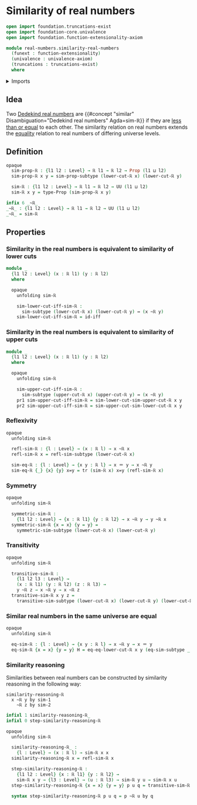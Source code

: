 # Similarity of real numbers

```agda
open import foundation.truncations-exist
open import foundation-core.univalence
open import foundation.function-extensionality-axiom

module real-numbers.similarity-real-numbers
  (funext : function-extensionality)
  (univalence : univalence-axiom)
  (truncations : truncations-exist)
  where
```

<details><summary>Imports</summary>

```agda
open import foundation.dependent-pair-types
open import foundation.dependent-products-propositions funext
open import foundation.identity-types funext
open import foundation.logical-equivalences funext
open import foundation.powersets funext univalence truncations
open import foundation.propositions funext univalence
open import foundation.transport-along-identifications
open import foundation.universe-levels

open import real-numbers.dedekind-real-numbers funext univalence truncations
```

</details>

## Idea

Two [Dedekind real numbers](real-numbers.dedekind-real-numbers.md) are
{{#concept "similar" Disambiguation="Dedekind real numbers" Agda=sim-ℝ}} if they
are [less than or equal](real-numbers.inequality-real-numbers.md) to each other.
The similarity relation on real numbers extends the
[equality](foundation-core.identity-types.md) relation to real numbers of
differing universe levels.

## Definition

```agda
opaque
  sim-prop-ℝ : {l1 l2 : Level} → ℝ l1 → ℝ l2 → Prop (l1 ⊔ l2)
  sim-prop-ℝ x y = sim-prop-subtype (lower-cut-ℝ x) (lower-cut-ℝ y)

  sim-ℝ : {l1 l2 : Level} → ℝ l1 → ℝ l2 → UU (l1 ⊔ l2)
  sim-ℝ x y = type-Prop (sim-prop-ℝ x y)

infix 6 _~ℝ_
_~ℝ_ : {l1 l2 : Level} → ℝ l1 → ℝ l2 → UU (l1 ⊔ l2)
_~ℝ_ = sim-ℝ
```

## Properties

### Similarity in the real numbers is equivalent to similarity of lower cuts

```agda
module _
  {l1 l2 : Level} (x : ℝ l1) (y : ℝ l2)
  where

  opaque
    unfolding sim-ℝ

    sim-lower-cut-iff-sim-ℝ :
      sim-subtype (lower-cut-ℝ x) (lower-cut-ℝ y) ↔ (x ~ℝ y)
    sim-lower-cut-iff-sim-ℝ = id-iff
```

### Similarity in the real numbers is equivalent to similarity of upper cuts

```agda
module _
  {l1 l2 : Level} (x : ℝ l1) (y : ℝ l2)
  where

  opaque
    unfolding sim-ℝ

    sim-upper-cut-iff-sim-ℝ :
      sim-subtype (upper-cut-ℝ x) (upper-cut-ℝ y) ↔ (x ~ℝ y)
    pr1 sim-upper-cut-iff-sim-ℝ = sim-lower-cut-sim-upper-cut-ℝ x y
    pr2 sim-upper-cut-iff-sim-ℝ = sim-upper-cut-sim-lower-cut-ℝ x y
```

### Reflexivity

```agda
opaque
  unfolding sim-ℝ

  refl-sim-ℝ : {l : Level} → (x : ℝ l) → x ~ℝ x
  refl-sim-ℝ x = refl-sim-subtype (lower-cut-ℝ x)

  sim-eq-ℝ : {l : Level} → {x y : ℝ l} → x ＝ y → x ~ℝ y
  sim-eq-ℝ {_} {x} {y} x=y = tr (sim-ℝ x) x=y (refl-sim-ℝ x)
```

### Symmetry

```agda
opaque
  unfolding sim-ℝ

  symmetric-sim-ℝ :
    {l1 l2 : Level} → {x : ℝ l1} {y : ℝ l2} → x ~ℝ y → y ~ℝ x
  symmetric-sim-ℝ {x = x} {y = y} =
    symmetric-sim-subtype (lower-cut-ℝ x) (lower-cut-ℝ y)
```

### Transitivity

```agda
opaque
  unfolding sim-ℝ

  transitive-sim-ℝ :
    {l1 l2 l3 : Level} →
    (x : ℝ l1) (y : ℝ l2) (z : ℝ l3) →
    y ~ℝ z → x ~ℝ y → x ~ℝ z
  transitive-sim-ℝ x y z =
    transitive-sim-subtype (lower-cut-ℝ x) (lower-cut-ℝ y) (lower-cut-ℝ z)
```

### Similar real numbers in the same universe are equal

```agda
opaque
  unfolding sim-ℝ

  eq-sim-ℝ : {l : Level} → {x y : ℝ l} → x ~ℝ y → x ＝ y
  eq-sim-ℝ {x = x} {y = y} H = eq-eq-lower-cut-ℝ x y (eq-sim-subtype _ _ H)
```

### Similarity reasoning

Similarities between real numbers can be constructed by similarity reasoning in
the following way:

```text
similarity-reasoning-ℝ
  x ~ℝ y by sim-1
    ~ℝ z by sim-2
```

```agda
infixl 1 similarity-reasoning-ℝ_
infixl 0 step-similarity-reasoning-ℝ

opaque
  unfolding sim-ℝ

  similarity-reasoning-ℝ_ :
    {l : Level} → (x : ℝ l) → sim-ℝ x x
  similarity-reasoning-ℝ x = refl-sim-ℝ x

  step-similarity-reasoning-ℝ :
    {l1 l2 : Level} {x : ℝ l1} {y : ℝ l2} →
    sim-ℝ x y → {l3 : Level} → (u : ℝ l3) → sim-ℝ y u → sim-ℝ x u
  step-similarity-reasoning-ℝ {x = x} {y = y} p u q = transitive-sim-ℝ x y u q p

  syntax step-similarity-reasoning-ℝ p u q = p ~ℝ u by q
```
